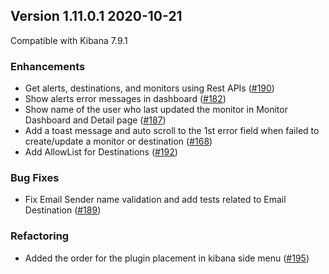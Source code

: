 ## Version 1.11.0.1 2020-10-21

Compatible with Kibana 7.9.1

### Enhancements
  * Get alerts, destinations, and monitors using Rest APIs ([#190](https://github.com/opendistro-for-elasticsearch/alerting-kibana-plugin/pull/190))
  * Show alerts error messages in dashboard ([#182](https://github.com/opendistro-for-elasticsearch/alerting-kibana-plugin/pull/182))
  * Show name of the user who last updated the monitor in Monitor Dashboard and Detail page ([#187](https://github.com/opendistro-for-elasticsearch/alerting-kibana-plugin/pull/187))
  * Add a toast message and auto scroll to the 1st error field when failed to create/update a monitor or destination ([#168](https://github.com/opendistro-for-elasticsearch/alerting-kibana-plugin/pull/168))
  * Add AllowList for Destinations ([#192](https://github.com/opendistro-for-elasticsearch/alerting-kibana-plugin/pull/192))

### Bug Fixes
  * Fix Email Sender name validation and add tests related to Email Destination ([#189](https://github.com/opendistro-for-elasticsearch/alerting-kibana-plugin/pull/189))

### Refactoring
  * Added the order for the plugin placement in kibana side menu ([#195](https://github.com/opendistro-for-elasticsearch/alerting-kibana-plugin/pull/195))
